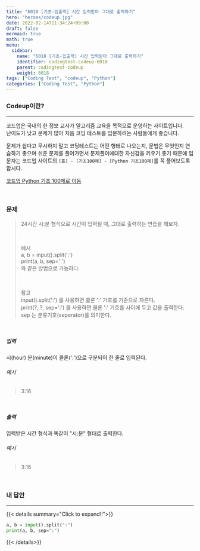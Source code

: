 ```yaml
---
title: "6018 [기초-입출력] 시간 입력받아 그대로 출력하기"
hero: "heroes/codeup.jpg"
date: 2022-02-14T11:34:24+09:00
draft: false
mermaid: true
math: true
menu:
  sidebar:
    name: "6018 [기초-입출력] 시간 입력받아 그대로 출력하기"
    identifier: codingtest-codeup-6018
    parent: codingtest-codeup
    weight: 6018
tags: ["Coding Test", "codeup", "Python"]
categories: ["Coding Test", "Python"]
---
```


### Codeup이란?
---
코드업은 국내의 한 정보 교사가 알고리즘 교육을 목적으로 운영하는 사이트입니다.\
난이도가 낮고 문제가 많아 처음 코딩 테스트를 입문하려는 사람들에게 좋습니다.

문제가 쉽다고 무시하지 말고 코딩테스트는 어떤 형태로 나오는지, 문법은 무엇인지 연습하기 좋으며 쉬운 문제를 풀어가면서 문제풀이에대한 자신감을 키우기 좋기 때문에 입문자는 코드업 사이트의 `[홈] - [기초100제] - [Python 기초100제]`를 꼭 풀어보도록 합시다.

[코드업 Python 기초 100제로 이동](https://codeup.kr/problemsetsol.php?psid=33)


&nbsp;

### 문제
> 24시간 시:분 형식으로 시간이 입력될 때, 그대로 출력하는 연습을 해보자.
> 
> &nbsp;
> 
> 예시\
> a, b = input().split(':')\
> print(a, b, sep=':')\
> 와 같은 방법으로 가능하다.
> 
> &nbsp;
> 
> 참고\
> input().split(':') 를 사용하면 콜론 ':' 기호를 기준으로 자른다.\
> print(?, ?, sep=':') 를 사용하면 콜론 ':' 기호를 사이에 두고 값을 출력한다.\
> sep 는 분류기호(seperator)를 의미한다.

&nbsp;

##### 입력
시(hour) 분(minute)이 콜론(':')으로 구분되어 한 줄로 입력된다.
###### 예시
> 3:16

&nbsp;

##### 출력
입력받은 시간 형식과 똑같이 "시:분" 형태로 출력한다.
###### 예시
> 3:16

&nbsp;

### 내 답안
---
{{< details summary="Click to expand!!">}}
```python
a, b = input().split(":")
print(a, b, sep=":")
```
{{< /details>}}
